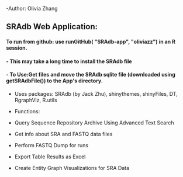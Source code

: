 -Author: Olivia Zhang 
## SRAdb Web Application:
####  To run from github: use runGitHub( "SRAdb-app", "oliviazz") in an R session.
#### - This may take a long time to install the SRAdb file
#### - To Use:Get files and move the SRAdb sqlite file (downloaded using getSRAdbFile()) to the App's directory.

- Uses packages: SRAdb (by Jack Zhu), shinythemes, shinyFiles, DT, RgraphViz, R.utils
- Functions:

- Query Sequence Repository Archive Using Advanced Text Search
- Get info about SRA and FASTQ data files 
- Perform FASTQ Dump for runs
- Export Table Results as Excel
- Create Entity Graph Visualizations for SRA Data 

